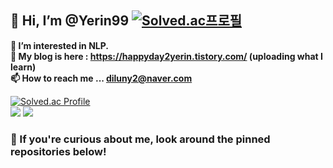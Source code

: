 ## 👋 Hi, I’m @Yerin99 [![Solved.ac프로필](http://mazassumnida.wtf/api/mini/generate_badge?boj=diluny)](https://solved.ac/diluny)


**👀 I’m interested in NLP.**  
**🌱 My blog is here : https://happyday2yerin.tistory.com/ (uploading what I learn)**  
**📫 How to reach me ... diluny2@naver.com**  

[![Solved.ac Profile](http://mazassumnida.wtf/api/generate_badge?boj=diluny)](https://solved.ac/diluny)  
<img src="https://github-readme-stats.vercel.app/api/top-langs/?username=Yerin99&layout=compact&theme=radical">
<img src="https://github-readme-stats.vercel.app/api?username=Yerin99&show_icons=true&theme=radical">

### 🥳 If you're curious about me, look around the pinned repositories below!

<!---
Yerin99/Yerin99 is a ✨ special ✨ repository because its `README.md` (this file) appears on your GitHub profile.
You can click the Preview link to take a look at your changes.
--->
